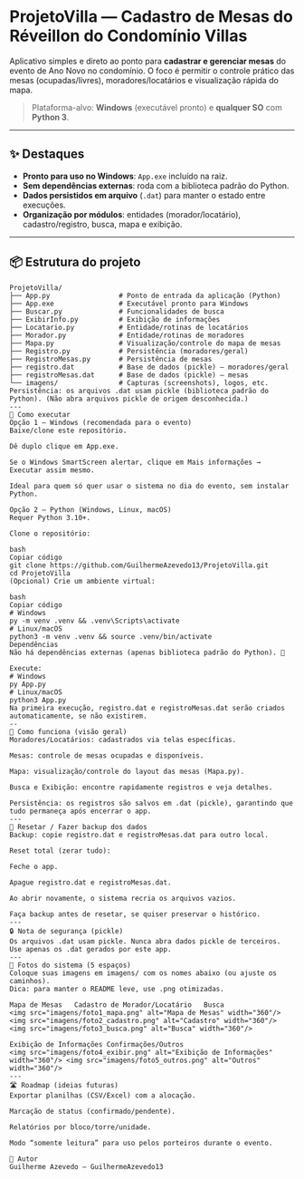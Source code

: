 # ProjetoVilla — Cadastro de Mesas do Réveillon do Condomínio Villas

Aplicativo simples e direto ao ponto para **cadastrar e gerenciar mesas** do evento de Ano Novo no condomínio. O foco é permitir o controle prático das mesas (ocupadas/livres), moradores/locatários e visualização rápida do mapa.

> Plataforma-alvo: **Windows** (executável pronto) e **qualquer SO** com **Python 3**.

---

## ✨ Destaques

- **Pronto para uso no Windows**: `App.exe` incluído na raiz.
- **Sem dependências externas**: roda com a biblioteca padrão do Python.
- **Dados persistidos em arquivo** (`.dat`) para manter o estado entre execuções.
- **Organização por módulos**: entidades (morador/locatário), cadastro/registro, busca, mapa e exibição.

---

## 📦 Estrutura do projeto

```text
ProjetoVilla/
├── App.py                 # Ponto de entrada da aplicação (Python)
├── App.exe                # Executável pronto para Windows
├── Buscar.py              # Funcionalidades de busca
├── ExibirInfo.py          # Exibição de informações
├── Locatario.py           # Entidade/rotinas de locatários
├── Morador.py             # Entidade/rotinas de moradores
├── Mapa.py                # Visualização/controle do mapa de mesas
├── Registro.py            # Persistência (moradores/geral)
├── RegistroMesas.py       # Persistência de mesas
├── registro.dat           # Base de dados (pickle) – moradores/geral
├── registroMesas.dat      # Base de dados (pickle) – mesas
└── imagens/               # Capturas (screenshots), logos, etc.
Persistência: os arquivos .dat usam pickle (biblioteca padrão do Python). (Não abra arquivos pickle de origem desconhecida.)
---
🚀 Como executar
Opção 1 — Windows (recomendada para o evento)
Baixe/clone este repositório.

Dê duplo clique em App.exe.

Se o Windows SmartScreen alertar, clique em Mais informações → Executar assim mesmo.

Ideal para quem só quer usar o sistema no dia do evento, sem instalar Python.

Opção 2 — Python (Windows, Linux, macOS)
Requer Python 3.10+.

Clone o repositório:

bash
Copiar código
git clone https://github.com/GuilhermeAzevedo13/ProjetoVilla.git
cd ProjetoVilla
(Opcional) Crie um ambiente virtual:

bash
Copiar código
# Windows
py -m venv .venv && .venv\Scripts\activate
# Linux/macOS
python3 -m venv .venv && source .venv/bin/activate
Dependências
Não há dependências externas (apenas biblioteca padrão do Python). 🎉

Execute:
# Windows
py App.py
# Linux/macOS
python3 App.py
Na primeira execução, registro.dat e registroMesas.dat serão criados automaticamente, se não existirem.
--
🧠 Como funciona (visão geral)
Moradores/Locatários: cadastrados via telas específicas.

Mesas: controle de mesas ocupadas e disponíveis.

Mapa: visualização/controle do layout das mesas (Mapa.py).

Busca e Exibição: encontre rapidamente registros e veja detalhes.

Persistência: os registros são salvos em .dat (pickle), garantindo que tudo permaneça após encerrar o app.
---
🧹 Resetar / Fazer backup dos dados
Backup: copie registro.dat e registroMesas.dat para outro local.

Reset total (zerar tudo):

Feche o app.

Apague registro.dat e registroMesas.dat.

Ao abrir novamente, o sistema recria os arquivos vazios.

Faça backup antes de resetar, se quiser preservar o histórico.
---
🔒 Nota de segurança (pickle)
Os arquivos .dat usam pickle. Nunca abra dados pickle de terceiros. Use apenas os .dat gerados por este app.
---
📸 Fotos do sistema (5 espaços)
Coloque suas imagens em imagens/ com os nomes abaixo (ou ajuste os caminhos).
Dica: para manter o README leve, use .png otimizadas.

Mapa de Mesas	Cadastro de Morador/Locatário	Busca
<img src="imagens/foto1_mapa.png" alt="Mapa de Mesas" width="360"/>	<img src="imagens/foto2_cadastro.png" alt="Cadastro" width="360"/>	<img src="imagens/foto3_busca.png" alt="Busca" width="360"/>

Exibição de Informações	Confirmações/Outros
<img src="imagens/foto4_exibir.png" alt="Exibição de Informações" width="360"/>	<img src="imagens/foto5_outros.png" alt="Outros" width="360"/>
---
🛣️ Roadmap (ideias futuras)
Exportar planilhas (CSV/Excel) com a alocação.

Marcação de status (confirmado/pendente).

Relatórios por bloco/torre/unidade.

Modo “somente leitura” para uso pelos porteiros durante o evento.

👤 Autor
Guilherme Azevedo — GuilhermeAzevedo13

